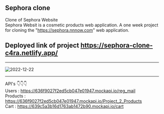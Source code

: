## Sephora clone                                                                                                                                              
Clone of Sephora Website                                                                                                                                                
Sephora Websit is a cosmetic products web application. A one week project for cloning the "https://sephora.nnnow.com" web application.                                                                                  

Deployed link of project
https://sephora-clone-c4ra.netlify.app/
---
---
![2022-12-22](https://user-images.githubusercontent.com/106810850/208999215-29b192e9-53fb-48a4-a8aa-54192e093086.png)

---

                                                                                                                                                                                                                                                                                           
 

API's      👇👇👇                                                                                                                                                      
Users    : https://636f9027f2ed5cb047e01947.mockapi.io/reg_mail                                                                                                          
Products : https://636f9027f2ed5cb047e01947.mockapi.io/Project_2_Products                                                                                                
Cart     : https://639c5a3b16d1763ab1472b90.mockapi.io/cart                                                                                                              
